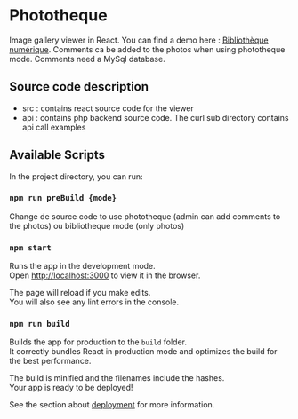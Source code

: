# Phototheque

Image gallery viewer in React. You can find a demo here : [Bibliothèque numérique](https://tyarcaouen.synology.me/bibliotheque/).
Comments ca be added to the photos when using phototheque mode. Comments need a MySql database.

## Source code description
* src : contains react source code for the viewer
* api : contains php backend source code. The curl sub directory contains api call examples

## Available Scripts

In the project directory, you can run:

### `npm run preBuild {mode}`

Change de source code to use phototheque (admin can add comments to the photos) ou bibliotheque mode (only photos)

### `npm start`

Runs the app in the development mode.\
Open [http://localhost:3000](http://localhost:3000) to view it in the browser.

The page will reload if you make edits.\
You will also see any lint errors in the console.

### `npm run build`

Builds the app for production to the `build` folder.\
It correctly bundles React in production mode and optimizes the build for the best performance.

The build is minified and the filenames include the hashes.\
Your app is ready to be deployed!

See the section about [deployment](https://facebook.github.io/create-react-app/docs/deployment) for more information.

